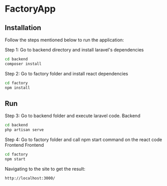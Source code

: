 # FactoryApp
## Installation
Follow the steps mentioned below to run the application:

Step 1: Go to backend directory and install laravel's dependencies
```sh
cd backend
composer install
```

Step 2: Go to factory folder and install react dependencies
```sh
cd factory
npm install
```

## Run

Step 3: Go to backend folder and execute laravel code.
Backend
```sh
cd backend
php artisan serve
```

Step 4: Go to factory folder and call npm start command on the react code Frontend
Frontend
```sh
cd factory
npm start
```

Navigating to the site to get the result:
```sh
http://localhost:3000/
```
